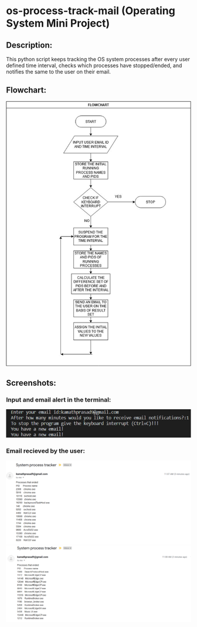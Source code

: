 # os-process-track-mail (Operating System Mini Project)

## Description:
This python script keeps tracking the OS system processes after every user defined time interval, checks which processes have stopped/ended, and notifies the same to the user on their email.

## Flowchart:
<img src="screenshots/flowchart.jpg">

## Screenshots:

### Input and email alert in the terminal:
<img src="screenshots/terminal.png">

### Email recieved by the user:
<img src="screenshots/email1.png">
<img src="screenshots/email2.png">
